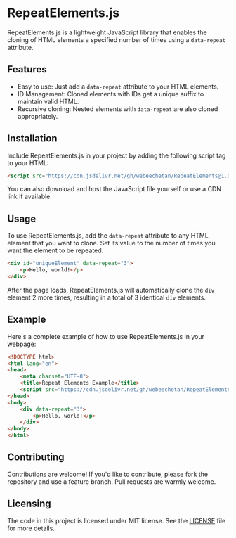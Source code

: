 
# RepeatElements.js

RepeatElements.js is a lightweight JavaScript library that enables the cloning of HTML elements a specified number of times using a `data-repeat` attribute.

## Features

- Easy to use: Just add a `data-repeat` attribute to your HTML elements.
- ID Management: Cloned elements with IDs get a unique suffix to maintain valid HTML.
- Recursive cloning: Nested elements with `data-repeat` are also cloned appropriately.

## Installation

Include RepeatElements.js in your project by adding the following script tag to your HTML:

```html
<script src="https://cdn.jsdelivr.net/gh/webeechetan/RepeatElements@1.0.0/RepeatElements.js"></script>
```

You can also download and host the JavaScript file yourself or use a CDN link if available.

## Usage

To use RepeatElements.js, add the `data-repeat` attribute to any HTML element that you want to clone. Set its value to the number of times you want the element to be repeated.

```html
<div id="uniqueElement" data-repeat="3">
    <p>Hello, world!</p>
</div>
```

After the page loads, RepeatElements.js will automatically clone the `div` element 2 more times, resulting in a total of 3 identical `div` elements.

## Example

Here's a complete example of how to use RepeatElements.js in your webpage:

```html
<!DOCTYPE html>
<html lang="en">
<head>
    <meta charset="UTF-8">
    <title>Repeat Elements Example</title>
    <script src="https://cdn.jsdelivr.net/gh/webeechetan/RepeatElements@1.0.0/RepeatElements.js"></script>
</head>
<body>
    <div data-repeat="3">
        <p>Hello, world!</p>
    </div>
</body>
</html>
```

## Contributing

Contributions are welcome! If you'd like to contribute, please fork the repository and use a feature branch. Pull requests are warmly welcome.

## Licensing

The code in this project is licensed under MIT license. See the [LICENSE](LICENSE.md) file for more details.

